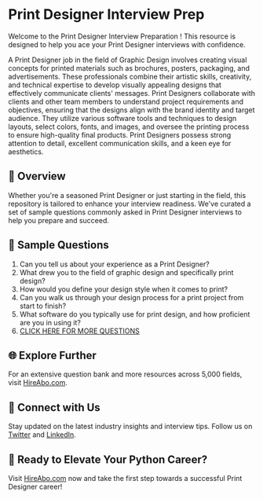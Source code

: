 # Print Designer Interview Prep

Welcome to the Print Designer Interview Preparation ! This resource is designed to help you ace your Print Designer interviews with confidence.

A Print Designer job in the field of Graphic Design involves creating visual concepts for printed materials such as brochures, posters, packaging, and advertisements. These professionals combine their artistic skills, creativity, and technical expertise to develop visually appealing designs that effectively communicate clients' messages. Print Designers collaborate with clients and other team members to understand project requirements and objectives, ensuring that the designs align with the brand identity and target audience. They utilize various software tools and techniques to design layouts, select colors, fonts, and images, and oversee the printing process to ensure high-quality final products. Print Designers possess strong attention to detail, excellent communication skills, and a keen eye for aesthetics.

## 🚀 Overview

Whether you're a seasoned Print Designer or just starting in the field, this repository is tailored to enhance your interview readiness. We've curated a set of sample questions commonly asked in Print Designer interviews to help you prepare and succeed.

## 📝 Sample Questions

1. Can you tell us about your experience as a Print Designer?
2. What drew you to the field of graphic design and specifically print design?
3. How would you define your design style when it comes to print?
4. Can you walk us through your design process for a print project from start to finish?
5. What software do you typically use for print design, and how proficient are you in using it?
6. [CLICK HERE FOR MORE QUESTIONS](https://hireabo.com/job/6_0_7/Print%20Designer)

## 🌐 Explore Further

For an extensive question bank and more resources across 5,000 fields, visit [HireAbo.com](https://www.hireabo.com).

## 📱 Connect with Us

Stay updated on the latest industry insights and interview tips. Follow us on [Twitter](https://twitter.com/hireabo) and [LinkedIn](https://www.linkedin.com/in/hire-abo-3609972a8/).

## 🚀 Ready to Elevate Your Python Career?

Visit [HireAbo.com](https://www.hireabo.com) now and take the first step towards a successful Print Designer career!